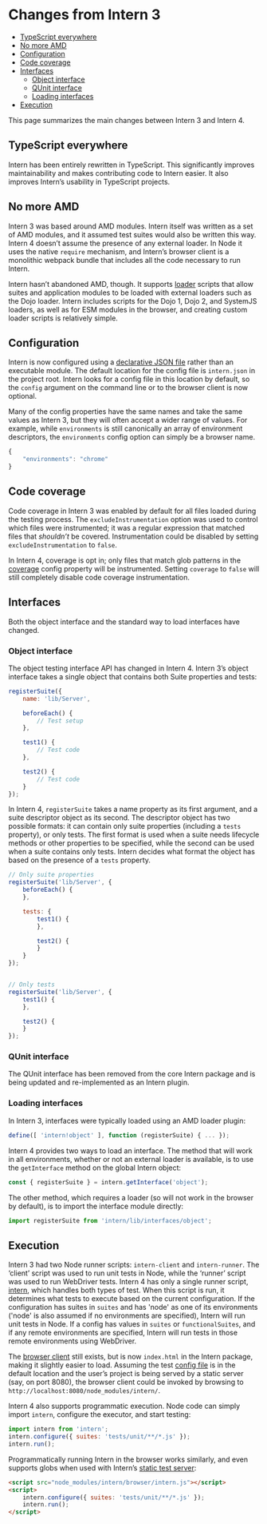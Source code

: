 # Changes from Intern 3

<!-- vim-markdown-toc GFM -->

* [TypeScript everywhere](#typescript-everywhere)
* [No more AMD](#no-more-amd)
* [Configuration](#configuration)
* [Code coverage](#code-coverage)
* [Interfaces](#interfaces)
    * [Object interface](#object-interface)
    * [QUnit interface](#qunit-interface)
    * [Loading interfaces](#loading-interfaces)
* [Execution](#execution)

<!-- vim-markdown-toc -->

This page summarizes the main changes between Intern 3 and Intern 4.

## TypeScript everywhere

Intern has been entirely rewritten in TypeScript. This significantly improves maintainability and makes contributing code to Intern easier. It also improves Intern’s usability in TypeScript projects.

## No more AMD

Intern 3 was based around AMD modules. Intern itself was written as a set of AMD modules, and it assumed test suites would also be written this way. Intern 4 doesn’t assume the presence of any external loader. In Node it uses the native `require` mechanism, and Intern’s browser client is a monolithic webpack bundle that includes all the code necessary to run Intern.

Intern hasn’t abandoned AMD, though. It supports [loader] scripts that allow suites and application modules to be loaded with external loaders such as the Dojo loader. Intern includes scripts for the Dojo 1, Dojo 2, and SystemJS loaders, as well as for ESM modules in the browser, and creating custom loader scripts is relatively simple.

## Configuration

Intern is now configured using a [declarative JSON file](configuration.md#config-file) rather than an executable module. The default location for the config file is `intern.json` in the project root. Intern looks for a config file in this location by default, so the `config` argument on the command line or to the browser client is now optional.

Many of the config properties have the same names and take the same values as Intern 3, but they will often accept a wider range of values. For example, while `environments` is still canonically an array of environment descriptors, the `environments` config option can simply be a browser name.

```js
{
    "environments": "chrome"
}
```

## Code coverage

Code coverage in Intern 3 was enabled by default for all files loaded during the testing process. The `excludeInstrumentation` option was used to control which files were instrumented; it was a regular expression that matched files that _shouldn’t_ be covered. Instrumentation could be disabled by setting `excludeInstrumentation` to `false`.

In Intern 4, coverage is opt in; only files that match glob patterns in the [coverage] config property will be instrumented. Setting `coverage` to `false` will still completely disable code coverage instrumentation.

## Interfaces

Both the object interface and the standard way to load interfaces have changed.

### Object interface

The object testing interface API has changed in Intern 4. Intern 3’s object interface takes a single object that contains both Suite properties and tests:

```js
registerSuite({
    name: 'lib/Server',

    beforeEach() {
        // Test setup
    },

    test1() {
        // Test code
    },

    test2() {
        // Test code
    }
});
```

In Intern 4, `registerSuite` takes a name property as its first argument, and a suite descriptor object as its second. The descriptor object has two possible formats: it can contain only suite properties (including a `tests` property), or only tests. The first format is used when a suite needs lifecycle methods or other properties to be specified, while the second can be used when a suite contains only tests. Intern decides what format the object has based on the presence of a `tests` property.

```js
// Only suite properties
registerSuite('lib/Server', {
    beforeEach() {
    },

    tests: {
        test1() {
        },

        test2() {
        }
    }
});


// Only tests
registerSuite('lib/Server', {
    test1() {
    },

    test2() {
    }
});
```

### QUnit interface

The QUnit interface has been removed from the core Intern package and is being updated and re-implemented as an Intern plugin.

### Loading interfaces

In Intern 3, interfaces were typically loaded using an AMD loader plugin:

```js
define([ 'intern!object' ], function (registerSuite) { ... });
```

Intern 4 provides two ways to load an interface. The method that will work in all environments, whether or not an external loader is available, is to use the `getInterface` method on the global Intern object:

```js
const { registerSuite } = intern.getInterface('object');
```

The other method, which requires a loader (so will not work in the browser by default), is to import the interface module directly:

```js
import registerSuite from 'intern/lib/interfaces/object';
```

## Execution

Intern 3 had two Node runner scripts: `intern-client` and `intern-runner`. The ‘client’ script was used to run unit tests in Node, while the ‘runner’ script was used to run WebDriver tests. Intern 4 has only a single runner script, [intern](running.md#node), which handles both types of test. When this script is run, it determines what tests to execute based on the current configuration. If the configuration has suites in `suites` and has 'node' as one of its environments ('node' is also assumed if no environments are specified), Intern will run unit tests in Node. If a config has values in `suites` or `functionalSuites`, and if any remote environments are specified, Intern will run tests in those remote environments using WebDriver.

The [browser client](running.md#browser) still exists, but is now `index.html` in the Intern package, making it slightly easier to load. Assuming the test [config file](#configuration) is in the default location and the user’s project is being served by a static server (say, on port 8080), the browser client could be invoked by browsing to `http://localhost:8080/node_modules/intern/`.

Intern 4 also supports programmatic execution. Node code can simply import `intern`, configure the executor, and start testing:

```js
import intern from 'intern';
intern.configure({ suites: 'tests/unit/**/*.js' });
intern.run();
```

Programmatically running Intern in the browser works similarly, and even supports globs when used with Intern’s [static test server](running.md#browser):

```html
<script src="node_modules/intern/browser/intern.js"></script>
<script>
    intern.configure({ suites: 'tests/unit/**/*.js' });
    intern.run();
</script>
```

[coverage]: https://theintern.io/docs.html#Intern/4/api/lib%2Fexecutors%2FNode/coverage
[loader]: https://theintern.io/docs.html#Intern/4/api/lib%2Fexecutors%2FExecutor/loader
